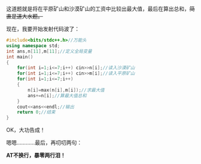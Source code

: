 这道题就是将在平原矿山和沙漠矿山的工资中比较出最大值，最后在算出总和，~~简直是道大水题。~~

现在，我要开始发射代码波了：
```cpp
#include<bits/stdc++.h>//万能头
using namespace std;
int ans,n[11],m[11];//定义全局变量
int main()
{
    for(int i=1;i<=7;i++) cin>>n[i];//读入沙漠矿山
    for(int i=1;i<=7;i++) cin>>m[i];//读入平原矿山
    for(int i=1;i<=7;i++)
    {
        n[i]=max(n[i],m[i]);//求最大值
        ans+=n[i];//算最大值总和
    }
    cout<<ans<<endl;//输出
    return 0;//结束
}
```
OK，大功告成！

嗯嗯…………最后，再叨叨两句：

**AT不换行，暴零两行泪！**
